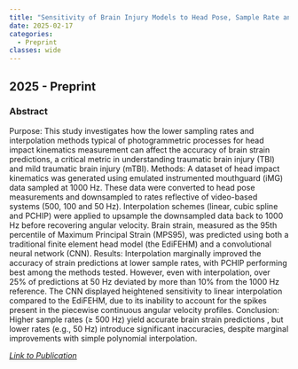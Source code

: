 ```yaml
---
title: "Sensitivity of Brain Injury Models to Head Pose, Sample Rate and Interpolation"
date: 2025-02-17
categories:
  - Preprint
classes: wide
---
```


## 2025 - Preprint


### Abstract

Purpose: This study investigates how the lower sampling rates and interpolation methods typical of photogrammetric processes for head impact kinematics measurement can affect the accuracy of brain strain predictions, a critical metric in understanding traumatic brain injury (TBI) and mild traumatic brain injury (mTBI). Methods: A dataset of head impact kinematics was generated using emulated instrumented mouthguard (iMG) data sampled at 1000 Hz. These data were converted to head pose measurements and downsampled to rates reflective of video-based systems (500, 100 and 50 Hz). Interpolation schemes (linear, cubic spline and PCHIP) were applied to upsample the downsampled data back to 1000 Hz before recovering angular velocity. Brain strain, measured as the 95th percentile of Maximum Principal Strain (MPS95), was predicted using both a traditional finite element head model (the EdiFEHM) and a convolutional neural network (CNN). Results: Interpolation marginally improved the accuracy of strain predictions at lower sample rates, with PCHIP performing best among the methods tested. However, even with interpolation, over 25% of predictions at 50 Hz deviated by more than 10% from the 1000 Hz reference. The CNN displayed heightened sensitivity to linear interpolation compared to the EdiFEHM, due to its inability to account for the spikes present in the piecewise continuous angular velocity profiles. Conclusion: Higher sample rates (≥ 500 Hz) yield accurate brain strain predictions , but lower rates (e.g., 50 Hz) introduce significant inaccuracies, despite marginal improvements with simple polynomial interpolation.

[<em>Link to Publication</em>](https://www.researchgate.net/publication/389051999_Sensitivity_of_brain_injury_models_to_head_pose_sample_rate_and_interpolation)

